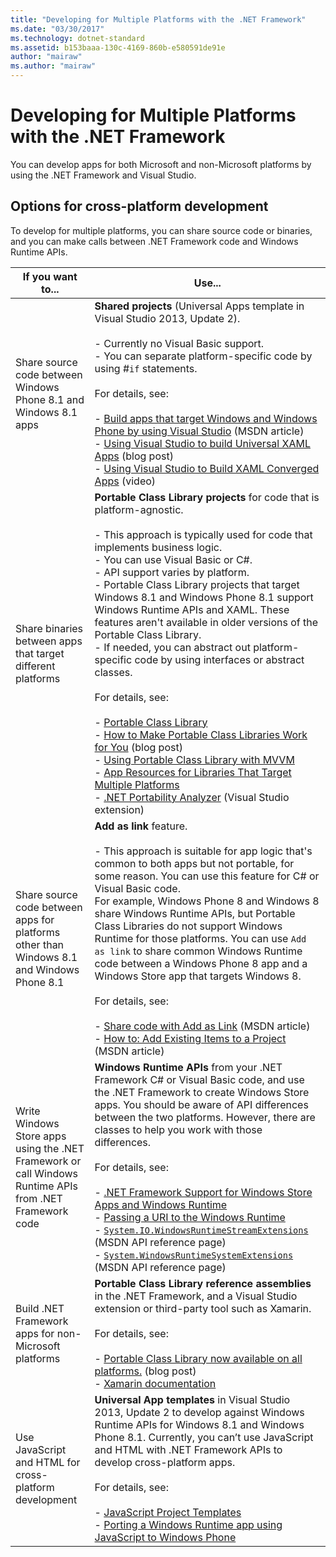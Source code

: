 ```yaml
---
title: "Developing for Multiple Platforms with the .NET Framework"
ms.date: "03/30/2017"
ms.technology: dotnet-standard
ms.assetid: b153baaa-130c-4169-860b-e580591de91e
author: "mairaw"
ms.author: "mairaw"
---
```

# Developing for Multiple Platforms with the .NET Framework
You can develop apps for both Microsoft and non-Microsoft platforms by using the .NET Framework and Visual Studio.  

## Options for cross-platform development  
 To develop for multiple platforms, you can share source code or binaries, and you can make calls between .NET Framework code and Windows Runtime APIs.  


|                                            If you want to...                                            |                                                                                                                                                                                                                                                                                                                                                                                                                                                                                                                                                                                                                                                                                                             Use...                                                                                                                                                                                                                                                                                                                                                                                                                                                                                                                                                                                                                                                                                                             |
|---------------------------------------------------------------------------------------------------------|--------------------------------------------------------------------------------------------------------------------------------------------------------------------------------------------------------------------------------------------------------------------------------------------------------------------------------------------------------------------------------------------------------------------------------------------------------------------------------------------------------------------------------------------------------------------------------------------------------------------------------------------------------------------------------------------------------------------------------------------------------------------------------------------------------------------------------------------------------------------------------------------------------------------------------------------------------------------------------------------------------------------------------------------------------------------------------------------------------------------------------------------------------------------------------------------------------------------------------------------------------------------------------------------------------------------------------------------------------------------------------------------------------------------------------|
|                    Share source code between Windows Phone 8.1 and Windows 8.1 apps                     |                                                                                                                                                                                                                                                                                                                                                 **Shared projects** (Universal Apps template in Visual Studio 2013, Update 2).<br /><br /> -   Currently no Visual Basic support.<br />-   You can separate platform-specific code by using #`if` statements.<br /><br /> For details, see:<br /><br /> -   [Build apps that target Windows and Windows Phone by using Visual Studio](https://msdn.microsoft.com/library/windows/apps/dn609832.aspx) (MSDN article)<br />-   [Using Visual Studio to build Universal XAML Apps](https://blogs.msdn.microsoft.com/visualstudio/2014/04/14/using-visual-studio-to-build-universal-xaml-apps/) (blog post)<br />-   [Using Visual Studio to Build XAML Converged Apps](https://channel9.msdn.com/Events/Build/2014/3-591) (video)                                                                                                                                                                                                                                                                                                                                                 |
|                       Share binaries between apps that target different platforms                       | **Portable Class Library projects** for code that is platform-agnostic.<br /><br /> -   This approach is typically used for code that implements business logic.<br />-   You can use Visual Basic or C#.<br />-   API support varies by platform.<br />-   Portable Class Library projects that target Windows 8.1 and Windows Phone 8.1 support Windows Runtime APIs and XAML. These features aren't available in older versions of the Portable Class Library.<br />-   If needed, you can abstract out platform-specific code by using interfaces or abstract classes.<br /><br /> For details, see:<br /><br /> -   [Portable Class Library](../../../docs/standard/cross-platform/cross-platform-development-with-the-portable-class-library.md)<br />-   [How to Make Portable Class Libraries Work for You](https://blogs.msdn.microsoft.com/dsplaisted/2012/08/27/how-to-make-portable-class-libraries-work-for-you/) (blog post)<br />-   [Using Portable Class Library with MVVM](../../../docs/standard/cross-platform/using-portable-class-library-with-model-view-view-model.md) <br />-   [App Resources for Libraries That Target Multiple Platforms](../../../docs/standard/cross-platform/app-resources-for-libraries-that-target-multiple-platforms.md) <br />-   [.NET Portability Analyzer](http://visualstudiogallery.msdn.microsoft.com/1177943e-cfb7-4822-a8a6-e56c7905292b) (Visual Studio extension) |
|        Share source code between apps for platforms other than Windows 8.1 and Windows Phone 8.1        |                                                                                                                                                                                                                                                                                              **Add as link** feature.<br /><br /> -   This approach is suitable for app logic that's common to both apps but not portable, for some reason. You can use this feature for C# or Visual Basic code.<br />     For example, Windows Phone 8 and Windows 8 share Windows Runtime APIs, but Portable Class Libraries do not support Windows Runtime for those platforms. You can use `Add as link` to share common Windows Runtime code between a Windows Phone 8 app and a Windows Store app that targets Windows 8.<br /><br /> For details, see:<br /><br /> -   [Share code with Add as Link](http://msdn.microsoft.com/library/windowsphone/develop/jj714082(v=vs.105).aspx) (MSDN article)<br />-   [How to: Add Existing Items to a Project](http://msdn.microsoft.com/library/vstudio/9f4t9t92(v=vs.100).aspx) (MSDN article)                                                                                                                                                                                                                                                                                               |
| Write Windows Store apps using the .NET Framework or call Windows Runtime APIs from .NET Framework code |                                                                                                                                                                  **Windows Runtime APIs** from your .NET Framework C# or Visual Basic code, and use the .NET Framework to create Windows Store apps. You should be aware of API differences between the two platforms. However, there are classes to help you work with those differences.<br /><br /> For details, see:<br /><br /> -   [.NET Framework Support for Windows Store Apps and Windows Runtime](../../../docs/standard/cross-platform/support-for-windows-store-apps-and-windows-runtime.md) <br />-   [Passing a URI to the Windows Runtime](../../../docs/standard/cross-platform/passing-a-uri-to-the-windows-runtime.md) <br />-   <!--zz <xref:System.IO.WindowsRuntimeStreamExtensions>--> [`System.IO.WindowsRuntimeStreamExtensions`](https://msdn.microsoft.com/library/system.io.windowsruntimestreamextensions(v=vs.110).aspx) (MSDN API reference page)<br />-   <!--zz <xref:System.WindowsRuntimeSystemExtensions>--> [`System.WindowsRuntimeSystemExtensions`](https://msdn.microsoft.com/library/system.windowsruntimesystemextensions(v=vs.110).aspx) (MSDN API reference page)                                                                                                                                                                  |
|                          Build .NET Framework apps for non-Microsoft platforms                          |                                                                                                                                                                                                                                                                                                                                                                                                                                                                                                   **Portable Class Library reference assemblies** in the .NET Framework, and a Visual Studio extension or third-party tool such as Xamarin.<br /><br /> For details, see:<br /><br /> -   [Portable Class Library now available on all platforms.](http://blogs.msdn.com/b/dotnet/archive/2013/10/14/portable-class-library-pcl-now-available-on-all-platforms.aspx) (blog post)<br />-   [Xamarin documentation](/xamarin)                                                                                                                                                                                                                                                                                                                                                                                                                                                                                                    |
|                         Use JavaScript and HTML for cross-platform development                          |                                                                                                                                                                                                                                                                                                                                                                                                                                              **Universal App templates** in Visual Studio 2013, Update 2 to develop against Windows Runtime APIs for Windows 8.1 and Windows Phone 8.1. Currently, you can’t use JavaScript and HTML with .NET Framework APIs to develop cross-platform apps.<br /><br /> For details, see:<br /><br /> -   [JavaScript Project Templates](http://msdn.microsoft.com/library/windows/apps/hh758331.aspx)<br />-   [Porting a Windows Runtime app using JavaScript to Windows Phone](http://msdn.microsoft.com/library/windows/apps/dn636144.aspx)                                                                                                                                                                                                                                                                                                                                                                                                                                              |

